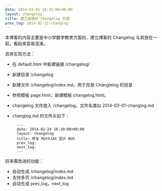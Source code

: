 ```yaml
---
date: 2014-03-01 10:33:00+00:00
layout: changelog
title: 建立单独的 Changelog 页面
prev_log: 2014-02-22-changlog
---
```


本博客的内容主要是中小学数学教育方面的，建立博客的 Changelog 与其放在一起，看起来容易混淆。

具体实现方法：

* 在 default.html 中新建链接 /changelog/
* 新建目录 /changelog
* 新建文件 /changelog/index.md，用于存放 Changlelog 的目录
* 参照模板 page.html，新建模板 changelog.html。
* changelog 文件放入 /changelog，文件名类似 2014-03-01-changlog.md
* changlog.md 的文件头如下：

		---
		date: 2014-02-24 16:10:00+00:00
		layout: changelog
		title: 修复 MathJAX 显示 BUG
		prev_log: 
		next_log: 
		---

将来需改进的功能：

* 自动生成 /changelog/index.md
* 支持多页 /changelog/index.md
* 自动生成 prev_log，next_log

